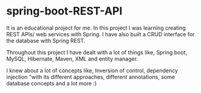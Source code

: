# spring-boot-REST-API

It is an educational project for me. 
In this project I was learning creating REST APIs/ web services with Spring.
I have also built a CRUD interface for the database with Spring REST.

Throughout this project I have dealt with a lot of things like, Spring boot, MySQL, Hibernate, Maven, XML and entity manager.

I knew about a lot of concepts like, Inversion of control, dependency injection "with its different approaches, different annotations, some database concepts and a lot more :)
